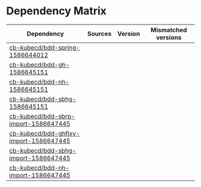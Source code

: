 # Dependency Matrix

Dependency | Sources | Version | Mismatched versions
---------- | ------- | ------- | -------------------
[cb-kubecd/bdd-spring-1586644012](https://github.com/cb-kubecd/bdd-spring-1586644012.git) |  | []() | 
[cb-kubecd/bdd-gh-1586645151](https://github.com/cb-kubecd/bdd-gh-1586645151.git) |  | []() | 
[cb-kubecd/bdd-nh-1586645151](https://github.com/cb-kubecd/bdd-nh-1586645151.git) |  | []() | 
[cb-kubecd/bdd-sbhg-1586645151](https://github.com/cb-kubecd/bdd-sbhg-1586645151.git) |  | []() | 
[cb-kubecd/bdd-sbrp-import-1586647445](https://github.com/cb-kubecd/bdd-sbrp-import-1586647445.git) |  | []() | 
[cb-kubecd/bdd-ghfjxy-import-1586647445](https://github.com/cb-kubecd/bdd-ghfjxy-import-1586647445.git) |  | []() | 
[cb-kubecd/bdd-sbhg-import-1586647445](https://github.com/cb-kubecd/bdd-sbhg-import-1586647445.git) |  | []() | 
[cb-kubecd/bdd-nh-import-1586647445](https://github.com/cb-kubecd/bdd-nh-import-1586647445.git) |  | []() | 
